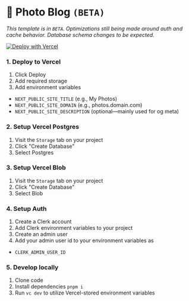 # 📸 Photo Blog `(BETA)`

_This template is in `BETA`. Optimizations still being made around auth and cache behavior. Database schema changes to be expected._

[![Deploy with Vercel](https://vercel.com/button)](https://vercel.com/new/clone?demo-title=Photo+Blog&demo-description=Store+photos+with+original+camera+data&demo-url=https%3A%2F%2Fphotos.sambecker.com&demo-image=https%3A%2F%2Fphotos.sambecker.com%2Fdeploy-image&project-name=Photo+Blog&repository-name=photo-blog&repository-url=https%3A%2F%2Fgithub.com%2Fsambecker%2Fphoto-blog&from=templates&skippable-integrations=1&env-description=Configure+your+photo+blog+meta&env-link=BLANK&env=NEXT_PUBLIC_SITE_TITLE%2CNEXT_PUBLIC_SITE_DOMAIN&teamCreateStatus=hidden&stores=%5B%7B%22type%22%3A%22postgres%22%7D%2C%7B%22type%22%3A%22blob%22%7D%5D)

### 1. Deploy to Vercel

1. Click Deploy
2. Add required storage
3. Add environment variables
- `NEXT_PUBLIC_SITE_TITLE` (e.g., My Photos)
- `NEXT_PUBLIC_SITE_DOMAIN` (e.g., photos.domain.com)
- `NEXT_PUBLIC_SITE_DESCRIPTION` (optional—mainly used for og meta)

### 2. Setup Vercel Postgres

1. Visit the `Storage` tab on your project
2. Click "Create Database"
3. Select Postgres

### 3. Setup Vercel Blob

1. Visit the `Storage` tab on your project
2. Click "Create Database"
3. Select Blob

### 4. Setup Auth

1. Create a Clerk account
2. Add Clerk environment variables to your project
3. Create an admin user
4. Add your admin user id to your environment variables as
- `CLERK_ADMIN_USER_ID` 

### 5. Develop locally

1. Clone code
2. Install dependencies `pnpm i`
3. Run `vc dev` to utilize Vercel-stored environment variables
